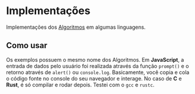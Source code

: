 # Implementações

Implementações dos [Algoritmos](https://github.com/0xDanilo/Algoritmos/tree/master/Codigo) em algumas linguagens.

## Como usar

Os exemplos possuem o mesmo nome dos Algoritmos. Em **JavaScript**, a entrada de dados pelo usuário foi realizada através da função `prompt()` e o retorno através de `alert()` ou `console.log`. Basicamente, você copia e cola o código fonte no console do seu navegador e interage. No caso de **C** e **Rust**, é só compilar e rodar depois. Testei com o `gcc` e `rustc`.